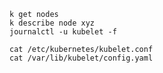     k get nodes
    k describe node xyz
    journalctl -u kubelet -f

    cat /etc/kubernetes/kubelet.conf
    cat /var/lib/kubelet/config.yaml